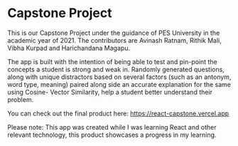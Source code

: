 # Capstone Project

This is our Capstone Project under the guidance of PES University in the academic year of 2021.
The contributors are Avinash Ratnam, Rithik Mali, Vibha Kurpad and Harichandana Magapu.

The app is built with the intention of being able to test and pin-point the concepts a student is strong and weak in.
Randomly generated questions, along with unique distractors based on several factors (such as an antonym, word type, meaning) paired along side an accurate explanation for the same using Cosine- Vector Similarity, help a student better understand their problem.

You can check out the final product here:
https://react-capstone.vercel.app

Please note: This app was created while I was learning React and other relevant technology, this product showcases a progress in my learning.
